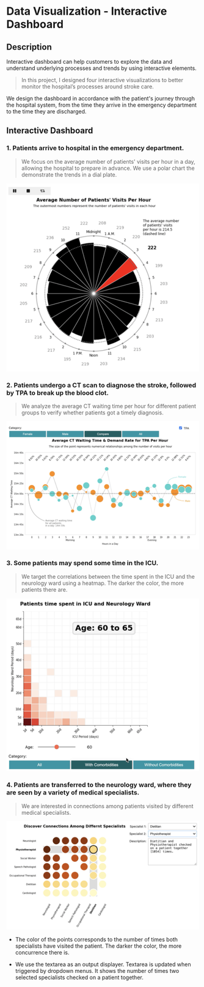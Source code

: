 # Data Visualization - Interactive Dashboard

## Description
Interactive dashboard can help customers to explore the data and understand underlying processes and trends by using interactive elements.

> In this project, I designed four interactive visualizations to better monitor the hospital’s processes around stroke care.

We design the dashboard in accordance with the patient's journey through the hospital system, from the time they arrive in the emergency department to the time they are discharged.

## Interactive Dashboard

### 1. Patients arrive to hospital in the emergency department.

> We focus on the average number of patients' visits per hour in a day, allowing the hospital to prepare in advance. We use a polar chart the demonstrate the trends in a dial plate.

<p align="center">
<img src="./img/1.png" width="550" />
</p>

### 2. Patients undergo a CT scan to diagnose the stroke, followed by TPA to break up the blood clot.

> We analyze the average CT waiting time per hour for different patient groups to verify whether patients got a timely diagnosis.

<p align="center">
<img src="./img/2.png" width="700" />
</p>

### 3. Some patients may spend some time in the ICU.

> We target the correlations between the time spent in the ICU and the neurology ward using a heatmap. The darker the color, the more patients there are.

<p align="center">
<img src="./img/3.png" width="600" />
</p>

### 4. Patients are transferred to the neurology ward, where they are seen by a variety of medical specialists.

> We are interested in connections among patients visited by different medical specialists.

<p align="center">
<img src="./img/4.png" width="700" />
</p>

- The color of the points corresponds to the number of times both specialists have visited the patient. The darker the color, the more concurrence there is.

- We use the textarea as an output displayer. Textarea is updated when triggered by dropdown menus. It shows the number of times two selected specialists checked on a patient together.
